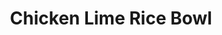 ---
title: "Chicken Lime Rice Bowl"
type: "recipe"
tags: 
  - chicken
  - easy
source: "https://www.reddit.com/r/GifRecipes/comments/3wntsk/chicken_lime_rice_bowl_with_black_beans/"
---